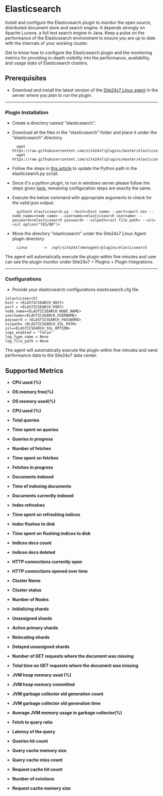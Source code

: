 # Elasticsearch

Install and configure the Elasticsearch plugin to monitor the open source, distributed document store and search engine. It depends strongly on Apache Lucene, a full text search engine in Java. Keep a pulse on the performance of the Elasticsearch environment to ensure you are up to date with the internals of your working cluster.

Get to know how to configure the Elasticsearch plugin and the monitoring metrics for providing in-depth visibility into the performance, availability, and usage stats of Elasticsearch clusters.
                                                                                              
## Prerequisites

- Download and install the latest version of the [Site24x7 Linux agent](https://www.site24x7.com/app/client#/admin/inventory/add-monitor) in the server where you plan to run the plugin. 

---


### Plugin Installation  

- Create a directory named "elasticsearch".
      
- Download all the files in the "elasticsearch" folder and place it under the "elasticsearch" directory.

		wget https://raw.githubusercontent.com/site24x7/plugins/master/elasticsearch/elasticsearch.cfg
		wget https://raw.githubusercontent.com/site24x7/plugins/master/elasticsearch/elasticsearch.py

- Follow the steps in [this article](https://support.site24x7.com/portal/en/kb/articles/updating-python-path-in-a-plugin-script-for-linux-servers) to update the Python path in the elasticsearch.py script.
		
- Since it's a python plugin, to run in windows server please follow the steps given [here](https://support.site24x7.com/portal/en/kb/articles/run-python-plugin-scripts-in-windows-servers), remaining configuration steps are exactly the same. 


- Execute the below command with appropriate arguments to check for the valid json output:

		python3 elasticsearch.py --host=<host name> --port=<port no> --node_name=<node name> --username=<elasticsearch username> --password=<elasticsearch password> --sslpath=<ssl file path> --ssl=<ssl option("YES/NO")>

  
- Move the directory "elasticsearch" under the Site24x7 Linux Agent plugin directory: 

		Linux       ->  /opt/site24x7/monagent/plugins/elasticsearch
		
The agent will automatically execute the plugin within five minutes and user can see the plugin monitor under Site24x7 > Plugins > Plugin Integrations.

---

### Configurations

- Provide your elasticsearch configurations elasticsearch.cfg file.
```
[elasticsearch]
host = <ELASTICSEARCH_HOST>
port = <ELASTICSEARCH_PORT>
node_name=<ELASTICSEARCH_NODE_NAME>
username=<ELASTICSEARCH_USERNAME>
password = <ELASTICSEARCH_PASSWORD>
sslpath= <ELASTICSEARCH_SSL_PATH>
ssl=<ELASTICSEARCH_SSL_OPTION>
logs_enabled = "false"
log_type_name = None
log_file_path = None
```	
		
The agent will automatically execute the plugin within five minutes and send performance data to the Site24x7 data center.

## Supported Metrics

- **CPU used (%)**


- **OS memory free(%)**


- **OS memory used(%)**

- **CPU used (%)**

    
- **Total queries**


- **Time spent on queries**

- **Queries in progress**


- **Number of fetches**


- **Time spent on fetches**

- **Fetches in progress**

    
- **Documents indexed**


- **Time of indexing documents**

- **Documents currently indexed**


- **Index refreshes**


- **Time spent on refreshing indices**

- **Index flushes to disk**

    
- **Time spent on flushing indices to disk**


- **Indices docs count**

- **Indices docs deleted**


- **HTTP connections currently open**


- **HTTP connections opened over time**

- **Cluster Name**

    
- **Cluster status**


- **Number of Nodes**

- **Initializing shards**

- **Unassigned shards**

- **Active primary shards**

- **Relocating shards**

- **Delayed unassigned shards**

- **Number of GET requests where the document was missing**

- **Total time on GET requests where the document was missing**
- **JVM heap memory used (%)**

- **JVM heap memory committed**

- **JVM garbage collector old generation count**

- **JVM garbage collector old generation time**

- **Average JVM memory usage in garbage collector(%)**

- **Fetch to query ratio**

- **Latency of the query**

- **Queries hit count**

- **Query cache memory size**

- **Query cache miss count**

- **Request cache hit count**

- **Number of evictions**

- **Request cache memory size**



